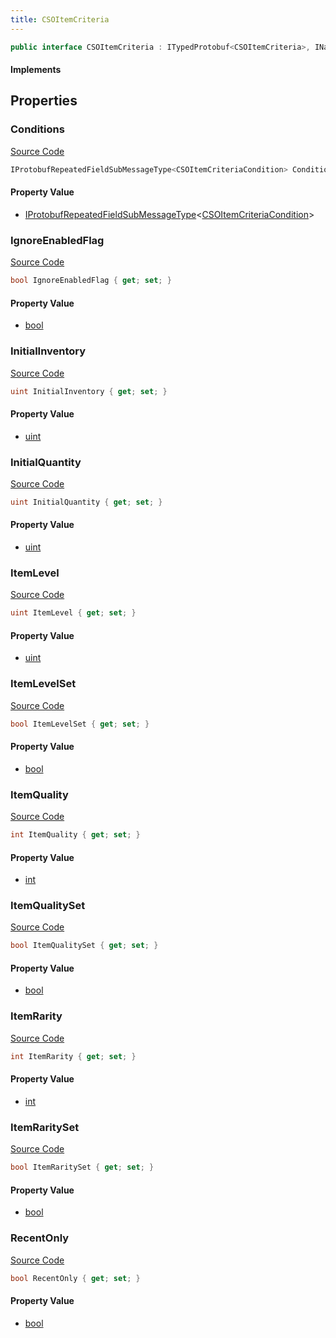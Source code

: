 ```yaml
---
title: CSOItemCriteria
---
```


```csharp
public interface CSOItemCriteria : ITypedProtobuf<CSOItemCriteria>, INativeHandle
```

#### Implements

## Properties

### Conditions

[Source Code](https://github.com/swiftly-solution/swiftlys2/blob/main/managed/src/SwiftlyS2.Generated/Protobufs/Interfaces/CSOItemCriteria.cs#L34)

```csharp
IProtobufRepeatedFieldSubMessageType<CSOItemCriteriaCondition> Conditions { get; }
```

#### Property Value

- [IProtobufRepeatedFieldSubMessageType](/docs/api/shared/netmessages/iprotobufrepeatedfieldsubmessagetype-1)<[CSOItemCriteriaCondition](/docs/api/shared/protobufdefinitions/csoitemcriteriacondition)>

### IgnoreEnabledFlag

[Source Code](https://github.com/swiftly-solution/swiftlys2/blob/main/managed/src/SwiftlyS2.Generated/Protobufs/Interfaces/CSOItemCriteria.cs#L31)

```csharp
bool IgnoreEnabledFlag { get; set; }
```

#### Property Value

- [bool](https://learn.microsoft.com/dotnet/api/system.boolean)

### InitialInventory

[Source Code](https://github.com/swiftly-solution/swiftlys2/blob/main/managed/src/SwiftlyS2.Generated/Protobufs/Interfaces/CSOItemCriteria.cs#L25)

```csharp
uint InitialInventory { get; set; }
```

#### Property Value

- [uint](https://learn.microsoft.com/dotnet/api/system.uint32)

### InitialQuantity

[Source Code](https://github.com/swiftly-solution/swiftlys2/blob/main/managed/src/SwiftlyS2.Generated/Protobufs/Interfaces/CSOItemCriteria.cs#L28)

```csharp
uint InitialQuantity { get; set; }
```

#### Property Value

- [uint](https://learn.microsoft.com/dotnet/api/system.uint32)

### ItemLevel

[Source Code](https://github.com/swiftly-solution/swiftlys2/blob/main/managed/src/SwiftlyS2.Generated/Protobufs/Interfaces/CSOItemCriteria.cs#L13)

```csharp
uint ItemLevel { get; set; }
```

#### Property Value

- [uint](https://learn.microsoft.com/dotnet/api/system.uint32)

### ItemLevelSet

[Source Code](https://github.com/swiftly-solution/swiftlys2/blob/main/managed/src/SwiftlyS2.Generated/Protobufs/Interfaces/CSOItemCriteria.cs#L19)

```csharp
bool ItemLevelSet { get; set; }
```

#### Property Value

- [bool](https://learn.microsoft.com/dotnet/api/system.boolean)

### ItemQuality

[Source Code](https://github.com/swiftly-solution/swiftlys2/blob/main/managed/src/SwiftlyS2.Generated/Protobufs/Interfaces/CSOItemCriteria.cs#L16)

```csharp
int ItemQuality { get; set; }
```

#### Property Value

- [int](https://learn.microsoft.com/dotnet/api/system.int32)

### ItemQualitySet

[Source Code](https://github.com/swiftly-solution/swiftlys2/blob/main/managed/src/SwiftlyS2.Generated/Protobufs/Interfaces/CSOItemCriteria.cs#L22)

```csharp
bool ItemQualitySet { get; set; }
```

#### Property Value

- [bool](https://learn.microsoft.com/dotnet/api/system.boolean)

### ItemRarity

[Source Code](https://github.com/swiftly-solution/swiftlys2/blob/main/managed/src/SwiftlyS2.Generated/Protobufs/Interfaces/CSOItemCriteria.cs#L37)

```csharp
int ItemRarity { get; set; }
```

#### Property Value

- [int](https://learn.microsoft.com/dotnet/api/system.int32)

### ItemRaritySet

[Source Code](https://github.com/swiftly-solution/swiftlys2/blob/main/managed/src/SwiftlyS2.Generated/Protobufs/Interfaces/CSOItemCriteria.cs#L40)

```csharp
bool ItemRaritySet { get; set; }
```

#### Property Value

- [bool](https://learn.microsoft.com/dotnet/api/system.boolean)

### RecentOnly

[Source Code](https://github.com/swiftly-solution/swiftlys2/blob/main/managed/src/SwiftlyS2.Generated/Protobufs/Interfaces/CSOItemCriteria.cs#L43)

```csharp
bool RecentOnly { get; set; }
```

#### Property Value

- [bool](https://learn.microsoft.com/dotnet/api/system.boolean)


